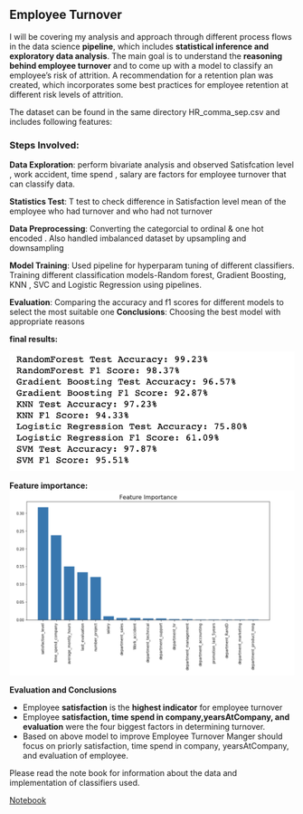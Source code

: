 ## Employee Turnover

I will be covering my analysis and approach through different process flows in the data science **pipeline**, which includes **statistical inference and exploratory data analysis**. The main goal is to understand the **reasoning behind employee turnover** and to come up with a model to classify an employee’s risk of attrition. A recommendation for a retention plan was created, which incorporates some best practices for employee retention at different risk levels of attrition.

The dataset can be found in the same directory HR_comma_sep.csv and includes following features:

### Steps Involved:

**Data Exploration**: perform bivariate analysis and observed Satisfcation level , work accident, time spend , salary are factors for employee turnover that can classify data.

**Statistics Test**: T test to check difference in Satisfaction level mean of the employee who had turnover and who had not turnover

**Data Preprocessing**: Converting the categorcial to ordinal & one hot encoded . Also handled imbalanced dataset by upsampling and downsampling

**Model Training**: Used pipeline for hyperparam tuning of different classifiers. Training different classification models-Random forest, Gradient Boosting, KNN , SVC and Logistic Regression using pipelines.

**Evaluation**: Comparing the accuracy and f1 scores for different models to select the most suitable one
**Conclusions**: Choosing the best model with appropriate reasons

**final results:**

<img src="./test_scores.png" alt="Final Output"/>

**Feature importance:**
<img src="./feature_importance.png" alt="Final Output"/>

**Evaluation and Conclusions**
- Employee **satisfaction** is the **highest indicator** for employee turnover
- Employee **satisfaction, time spend in company,yearsAtCompany, and evaluation** were the four biggest factors in determining turnover.
- Based on above model to improve Employee Turnover Manger should focus on priorly satisfaction, time spend in company, yearsAtCompany, and evaluation of employee.


Please read the note book for information about the data and implementation of classifiers used.

[Notebook](https://github.com/utkarshut/ML-Projects/blob/master/Employee%20Turnover/employee_trurnover.ipynb)

